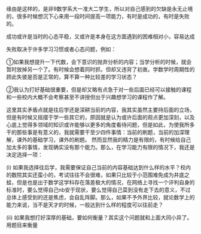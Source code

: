 缘由是这样的，是非9数学系大一准大二学生，所以对自己感到的欠缺是永无止境的，很多时候想沉下心来用一段时间提高一项能力，有时是成功的，有时是失败的。

成功或许是当时的心态平稳，又或许是本身在这方面遇到的困难相对小，容易达成

失败取决于许多学习习惯或者心态问题，例如：

①如果我想提升一下代数，会下意识的抛弃分析的内容；当学分析的时候，就会暂时放掉另一个了。有时候会想着同时抓，但却又违背了初衷。学数学时周期性的顾此失彼是否是正常的，算不算一种比较差的学习状态？

②我认为打好基础很重要，但是却又略有点急于对一些后面已经可以接触的课程和一些校内大概不会考察甚至不讲授但出于兴趣想学习的课程作了解。

这里其实矛盾点就是往后学还是深耕当前的内容，我其实虽然主要持后面的立场，但是有时候又摇摆于学一些其它的，原因就是认为或许后面的观点更加深刻，以及心底上觉得多领域的知识或许能够以更多的角度看待问题，但是如此，为使我所多干的那些事是有意义的，我就需要干至少四件事情：当前的刷题，当前的加深理解，课外的基础学习，课外的刷题。 然而显然我的精力是有限的，有时候给自己加太多的事情，发现确实没有那个能力。那么，在学习能力有限的情况下，我还是决定选择一项：

(i) 如果我选择往后学，我需要保证自己当前的内容基础达到什么样的水平？校内的数院其实还蛮小的，考试往往不会很难，如果只比较于小范围难免成为井底之蛙，但是也是出于数学这学科存在落差极大的情况，在网络上寻找一个评判自身的标准时，要么觉得自己nb安于现状，要么觉得自己菜到没有走下去的意义，不过总体上感受到的还是焦虑，会自乱阵脚。那么，如果不予外界比较，就论数学上的能力来说，当不是天才的时候，一般达到什么样的程度可以往前走？

(ii) 如果我想打好深厚的基础，要如何衡量？其实这个问题就和上面大同小异了。用题目来衡量